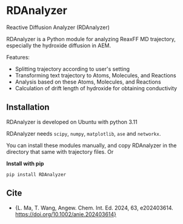 # RDAnalyzer
Reactive Diffusion Analyzer (RDAnalyzer)

RDAnalyzer is a Python module for analyzing ReaxFF MD trajectory, especially the hydroxide diffusion in AEM.

Features:
- Splitting trajectory according to user's setting
- Transforming text trajectory to Atoms, Molecules, and Reactions
- Analysis based on these Atoms, Molecules, and Reactions
- Calculation of drift length of hydroxide for obtaining conductivity


## Installation
RDAnalyzer is developed on Ubuntu with python 3.11

RDAnalyzer needs `scipy`, `numpy`, `matplotlib`, `ase` and `networkx`.

You can install these modules manually, and copy RDAnalyzer in the directory that same with trajectory files. Or

**Install with pip**

```pip install RDAnalyzer```

## Cite
- {L. Ma, T. Wang, Angew. Chem. Int. Ed. 2024, 63, e202403614. https://doi.org/10.1002/anie.202403614}
